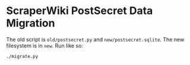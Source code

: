 ScraperWiki PostSecret Data Migration
===
The old script is `old/postsecret.py` and `new/postsecret.sqlite`.
The new filesystem is in `new`. Run like so:

    ./migrate.py
